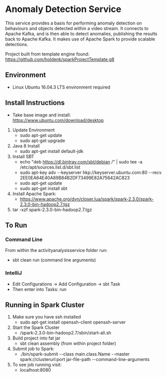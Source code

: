 # Anomaly Detection Service

This service provides a basis for performing anomaly detection on behaviours and objects detected within a video stream. It connects to Apache Kafka, and is then able to detect anomalies, publishing the results back to Apache Kafka. It makes use of Apache Spark to provide scalable detections.

Project built from template engine found: https://github.com/holdenk/sparkProjectTemplate.g8

## Environment 
- Linux Ubuntu 16.04.3 LTS environment required 

## Install Instructions
- Take base image and install: https://www.ubuntu.com/download/desktop

1. Update Environment 
    - sudo apt-get update 
    - sudo apt-get upgrade 
2. Java 8 Install 
    - sudo apt-get install default-jdk
3. Install SBT
    - echo "deb https://dl.bintray.com/sbt/debian /" | sudo tee -a /etc/apt/sources.list.d/sbt.list 
    - sudo apt-key adv --keyserver hkp://keyserver.ubuntu.com:80 --recv 2EE0EA64E40A89B84B2DF73499E82A75642AC823
    - sudo apt-get update
    - sudo apt-get install sbt
4. Install Apache Spark: 
    - https://www.apache.org/dyn/closer.lua/spark/spark-2.3.0/spark-2.3.0-bin-hadoop2.7.tgz
5. tar -xzf spark-2.3.0-bin-hadoop2.7.tgz

## To Run
### Command Line
From within the activityanalysisservice folder run: 
- sbt clean run (command line arguments)

### IntelliJ
- Edit Configurations -> Add Configuration -> sbt Task 
- Then enter into Tasks: run

## Running in Spark Cluster
1. Make sure you have ssh installed
    - sudo apt-get install openssh-client openssh-server
2. Start the Spark Cluster
    - /spark-2.3.0-bin-hadoop2.7/sbin/start-all.sh
3. Build project into fat jar
    - sbt clean assembly (from within project folder)
4. Submit job to Spark: 
    - ./bin/spark-submit --class main.class.Name --master spark://clusterurl:port jar-file-path --command-line-arguments
5. To see job running visit: 
    - localhost:8080
